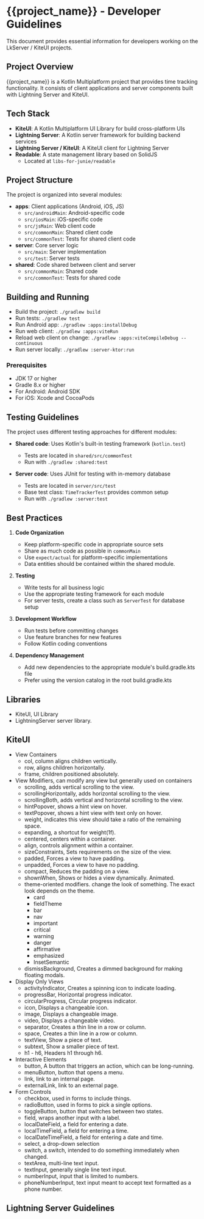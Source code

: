 # {{project_name}} - Developer Guidelines

This document provides essential information for developers working on the LkServer / KiteUI projects.

## Project Overview

{{project_name}} is a Kotlin Multiplatform project that provides time tracking functionality. It consists of client applications and server components built with Lightning Server and KiteUI.

## Tech Stack

- **KiteUI**: A Kotlin Multiplatform UI Library for build cross-platform UIs
- **Lightning Server**: A Kotlin server framework for building backend services
- **Lightning Server / KiteUI**: A KiteUI client for Lightning Server
- **Readable**: A state management library based on SolidJS
  - Located at `libs-for-junie/readable`


## Project Structure

The project is organized into several modules:

- **apps**: Client applications (Android, iOS, JS)
  - `src/androidMain`: Android-specific code
  - `src/iosMain`: iOS-specific code
  - `src/jsMain`: Web client code
  - `src/commonMain`: Shared client code
  - `src/commonTest`: Tests for shared client code
- **server**: Core server logic
  - `src/main`: Server implementation
  - `src/test`: Server tests
- **shared**: Code shared between client and server
  - `src/commonMain`: Shared code
  - `src/commonTest`: Tests for shared code

## Building and Running
  - Build the project: `./gradlew build`
  - Run tests: `./gradlew test`
  - Run Android app: `./gradlew :apps:installDebug`
  - Run web client: `./gradlew :apps:viteRun`
  - Reload web client on change: `./gradlew :apps:viteCompileDebug --continuous`
  - Run server locally: `./gradlew :server-ktor:run`

### Prerequisites
- JDK 17 or higher
- Gradle 8.x or higher
- For Android: Android SDK
- For iOS: Xcode and CocoaPods

## Testing Guidelines

The project uses different testing approaches for different modules:

- **Shared code**: Uses Kotlin's built-in testing framework (`kotlin.test`)
  - Tests are located in `shared/src/commonTest`
  - Run with `./gradlew :shared:test`

- **Server code**: Uses JUnit for testing with in-memory database
  - Tests are located in `server/src/test`
  - Base test class: `TimeTrackerTest` provides common setup
  - Run with `./gradlew :server:test`

## Best Practices

1. **Code Organization**
   - Keep platform-specific code in appropriate source sets
   - Share as much code as possible in `commonMain`
   - Use `expect/actual` for platform-specific implementations
   - Data entities should be contained within the shared module.

2. **Testing**
   - Write tests for all business logic
   - Use the appropriate testing framework for each module
   - For server tests, create a class such as `ServerTest` for database setup

3. **Development Workflow**
   - Run tests before committing changes
   - Use feature branches for new features
   - Follow Kotlin coding conventions

4. **Dependency Management**
   - Add new dependencies to the appropriate module's build.gradle.kts file
   - Prefer using the version catalog in the root build.gradle.kts

## Libraries
  - KiteUI, UI Library
  - LightningServer server library.

## KiteUI
  - View Containers
    - col, column aligns children vertically.
    - row, aligns children horizontally.
    - frame, children positioned absolutely.
  - View Modifiers, can modify any view but generally used on containers
    - scrolling, adds vertical scrolling to the view.
    - scrollingHorizontally, adds horizontal scrolling to the view.
    - scrollingBoth, adds vertical and horizontal scrolling to the view.
    - hintPopover, shows a hint view on hover.
    - textPopover, shows a hint view with text only on hover.
    - weight, indicates this view should take a ratio of the remaining space.
    - expanding, a shortcut for weight(1f). 
    - centered, centers within a container.
    - align, controls alignment within a container.
    - sizeConstraints, Sets requirements on the size of the view. 
    - padded, Forces a view to have padding.
    - unpadded, Forces a view to have no padding. 
    - compact, Reduces the padding on a view.
    - shownWhen, Shows or hides a view dynamically.  Animated.
    - theme-oriented modifiers.  change the look of something.  The exact look depends on the theme.
      - card
      - fieldTheme
      - bar
      - nav
      - important
      - critical
      - warning
      - danger
      - affirmative
      - emphasized
      - InsetSemantic
    - dismissBackground, Creates a dimmed background for making floating modals.
  - Display Only Views
    - activityIndicator, Creates a spinning icon to indicate loading.
    - progressBar, Horizontal progress indicator.
    - circularProgress, Circular progress indicator.
    - icon, Displays a changeable icon.
    - image, Displays a changeable image.
    - video, Displays a changeable video.
    - separator, Creates a thin line in a row or column.
    - space, Creates a thin line in a row or column.
    - textView, Show a piece of text.
    - subtext, Show a smaller piece of text.
    - h1 - h6, Headers h1 through h6.
  - Interactive Elements
    - button, A button that triggers an action, which can be long-running.
    - menuButton, button that opens a menu.
    - link, link to an internal page.
    - externalLink, link to an external page.
  - Form Controls
    - checkbox, used in forms to include things.
    - radioButton, used in forms to pick a single options.
    - toggleButton, button that switches between two states.
    - field, wraps another input with a label.
    - localDateField, a field for entering a date.
    - localTimeField, a field for entering a time.
    - localDateTimeField, a field for entering a date and time.
    - select, a drop-down selection
    - switch, a switch, intended to do something immediately when changed.
    - textArea, multi-line text input.
    - textInput, generally single line text input.
    - numberInput, input that is limited to numbers.
    - phoneNumberInput, text input meant to accept text formatted as a phone number.

## Lightning Server Guidelines